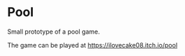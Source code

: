 # Pool
 
Small prototype of a pool game.

The game can be played at https://ilovecake08.itch.io/pool
